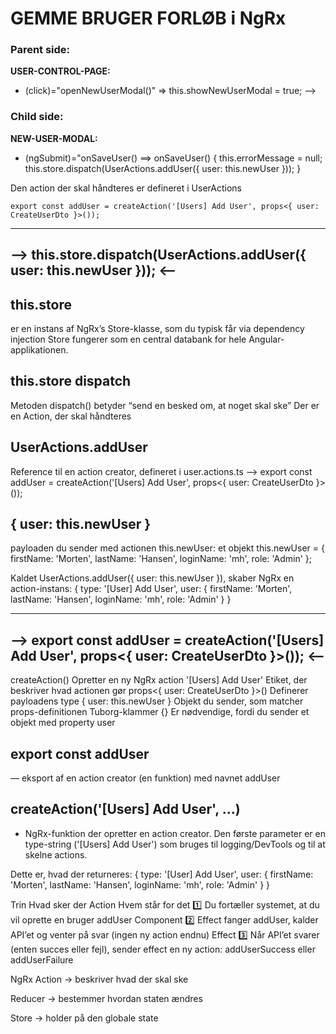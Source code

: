 # GEMME BRUGER FORLØB i NgRx

### Parent side: 
**USER-CONTROL-PAGE:** 
- (click)="openNewUserModal()" => this.showNewUserModal = true; -->

### Child side: 
**NEW-USER-MODAL:**
- (ngSubmit)="onSaveUser() ==>   onSaveUser() {
	this.errorMessage = null; 
	this.store.dispatch(UserActions.addUser({ user: this.newUser }));
	  }
  
Den action der skal håndteres er defineret i UserActions

```
export const addUser = createAction('[Users] Add User', props<{ user: CreateUserDto }>());
```


--------------------------------------------------------------------------------
-->	this.store.dispatch(UserActions.addUser({ user: this.newUser }));    <--
--------------------------------------------------------------------------------

this.store 
----------
er en instans af NgRx’s Store-klasse, som du typisk får via dependency injection
Store fungerer som en central databank for hele Angular-applikationen.

this.store dispatch
-------------------
Metoden dispatch() betyder “send en besked om, at noget skal ske”
Der er en Action, der skal håndteres

UserActions.addUser
-------------------
Reference til en action creator, defineret i user.actions.ts
--> 	export const addUser = createAction('[Users] Add User', props<{ user: CreateUserDto }>());

{ user: this.newUser }
----------------------
payloaden du sender med actionen
this.newUser: et objekt
this.newUser = { firstName: 'Morten', lastName: 'Hansen', loginName: 'mh', role: 'Admin' };

Kaldet UserActions.addUser({ user: this.newUser }), skaber NgRx en action-instans:
{
  type: '[User] Add User',
  user: { firstName: 'Morten', lastName: 'Hansen', loginName: 'mh', role: 'Admin' }
}


--------------------------------------------------------------------------------------------------
--> export const addUser = createAction('[Users] Add User', props<{ user: CreateUserDto }>()); <--
--------------------------------------------------------------------------------------------------

createAction()				Opretter en ny NgRx action
'[Users] Add User'			Etiket, der beskriver hvad actionen gør
props<{ user: CreateUserDto }>()	Definerer payloadens type
{ user: this.newUser }			Objekt du sender, som matcher props-definitionen
Tuborg-klammer {}			Er nødvendige, fordi du sender et objekt med property user



export const addUser
--------------------
— eksport af en action creator (en funktion) med navnet addUser

createAction('[Users] Add User', ...)
--------------------------------------
- NgRx-funktion der opretter en action creator. 
	Den første parameter er en type-string ('[Users] Add User') 
	som bruges til logging/DevTools og til at skelne actions.	
	

Dette er, hvad der returneres:
{
  type: '[User] Add User',
  user: { firstName: 'Morten', lastName: 'Hansen', loginName: 'mh', role: 'Admin' }
}


Trin	Hvad sker der	Action	Hvem står for det
1️⃣	Du fortæller systemet, at du vil oprette en bruger	addUser	Component
2️⃣	Effect fanger addUser, kalder API’et og venter på svar	(ingen ny action endnu)	Effect
3️⃣	Når API’et svarer (enten succes eller fejl), sender effect en ny action:	addUserSuccess eller addUserFailure






NgRx
Action → beskriver hvad der skal ske

Reducer → bestemmer hvordan staten ændres

Store → holder på den globale state
